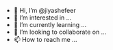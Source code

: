 - 👋 Hi, I’m @jiyashefeer
- 👀 I’m interested in ...
- 🌱 I’m currently learning ...
- 💞️ I’m looking to collaborate on ...
- 📫 How to reach me ...

<!---
jiyashefeer/jiyashefeer is a ✨ special ✨ repository because its `README.md` (this file) appears on your GitHub profile.
You can click the Preview link to take a look at your changes.
--->
